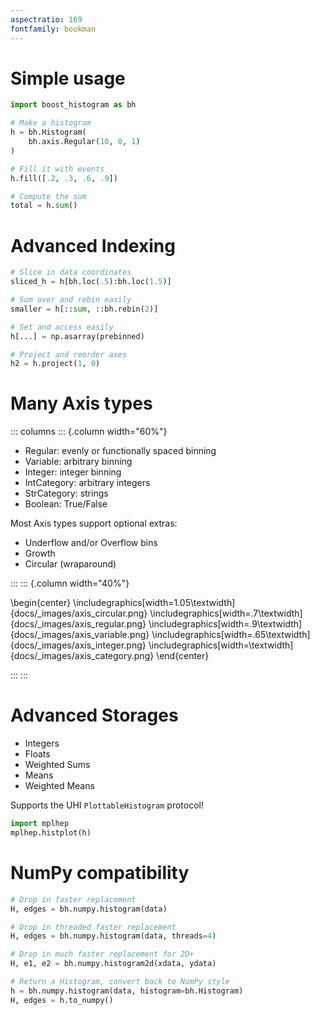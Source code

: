 ```yaml
---
aspectratio: 169
fontfamily: bookman
---
```


# Simple usage

<!--
Build with:
pandoc docs/banner_slides.md -t beamer -o banner_slides.pdf

Converted to GIF with ezgif.com, 300 ms delay time.
-->

```python
import boost_histogram as bh

# Make a histogram
h = bh.Histogram(
    bh.axis.Regular(10, 0, 1)
)

# Fill it with events
h.fill([.2, .3, .6, .9])

# Compute the sum
total = h.sum()
```


# Advanced Indexing

```python
# Slice in data coordinates
sliced_h = h[bh.loc(.5):bh.loc(1.5)]

# Sum over and rebin easily
smaller = h[::sum, ::bh.rebin(2)]

# Set and access easily
h[...] = np.asarray(prebinned)

# Project and reorder axes
h2 = h.project(1, 0)
```

# Many Axis types
::: columns
::: {.column width="60%"}

* Regular: evenly or functionally spaced binning
* Variable: arbitrary binning
* Integer: integer binning
* IntCategory: arbitrary integers
* StrCategory: strings
* Boolean: True/False

Most Axis types support optional extras:

* Underflow and/or Overflow bins
* Growth
* Circular (wraparound)

:::
::: {.column width="40%"}

\begin{center}
  \includegraphics[width=1.05\textwidth]{docs/_images/axis_circular.png}
  \includegraphics[width=.7\textwidth]{docs/_images/axis_regular.png}
  \includegraphics[width=.9\textwidth]{docs/_images/axis_variable.png}
  \includegraphics[width=.65\textwidth]{docs/_images/axis_integer.png}
  \includegraphics[width=\textwidth]{docs/_images/axis_category.png}
\end{center}

:::
:::



# Advanced Storages

* Integers
* Floats
* Weighted Sums
* Means
* Weighted Means

Supports the UHI `PlottableHistogram` protocol!

```python
import mplhep
mplhep.histplot(h)
```



# NumPy compatibility

```python
# Drop in faster replacement
H, edges = bh.numpy.histogram(data)

# Drop in threaded faster replacement
H, edges = bh.numpy.histogram(data, threads=4)

# Drop in much faster replacement for 2D+
H, e1, e2 = bh.numpy.histogram2d(xdata, ydata)

# Return a Histogram, convert back to NumPy style
h = bh.numpy.histogram(data, histogram=bh.Histogram)
H, edges = h.to_numpy()
```
